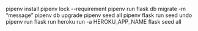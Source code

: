pipenv install
pipenv lock --requirement
pipenv run flask db migrate -m “message”
pipenv db upgrade
pipenv seed all
pipenv flask run seed undo
pipenv run flask run
heroku run -a HEROKU_APP_NAME flask seed all